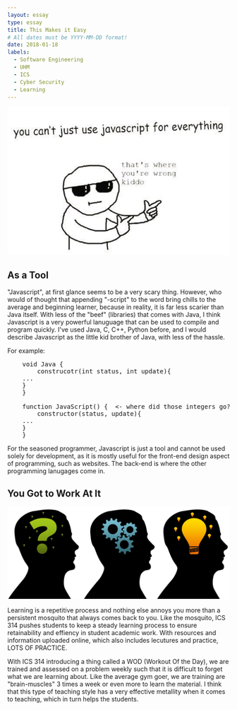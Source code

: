 ```yaml
---
layout: essay
type: essay
title: This Makes it Easy
# All dates must be YYYY-MM-DD format!
date: 2018-01-18
labels:
  - Software Engineering
  - UHM
  - ICS
  - Cyber Security
  - Learning
---
```


<img class="ui medium left floated image" src="../images/javascript.jpg">



## As a Tool

"Javascript", at first glance seems to be a very scary thing. However, who would of thought that appending "-script" to
the word bring chills to the average and beginning learner, because in reality, it is far less scarier than Java itself.
With less of the "beef" (libraries) that comes with Java, I think Javascript is a very powerful lanuguage that can be used to 
compile and program quickly. I've used Java, C, C++, Python before, and I would describe Javascript as the little kid brother of Java,
with less of the hassle. 

For example:

<pre>
	void Java {
		construcotr(int status, int update){
    ...
    }
	}

	function JavaScript() {  <- where did those integers go?
		constructor(status, update){
    ...
    }
	}
</pre>


For the seasoned programmer, Javascript is just a tool and cannot be used solely for development, as it is mostly useful for the
front-end design aspect of programming, such as websites. The back-end is where the other programming lanugages come in. 


## You Got to Work At It

<img class="ui medium right floated rounded image" src="../images/brainprocess.jpg">

Learning is a repetitive process and nothing else annoys you more than a persistent mosquito that always comes back to you. 
Like the mosquito, ICS 314 pushes students to keep a steady learning process to ensure retainability and effiency in student academic
work. With resources and information uploaded online, which also includes lecutures and practice, LOTS OF PRACTICE. 

With ICS 314 introducing a thing called a WOD (Workout Of the Day), we are trained and assessed on a problem weekly such that it 
is difficult to forget what we are learning about. Like the average gym goer, we are training are "brain-muscles" 3 times a week
or even more to learn the material. I think that this type of teaching style has a very effective metallity when it comes to teaching, 
which in turn helps the students. 








